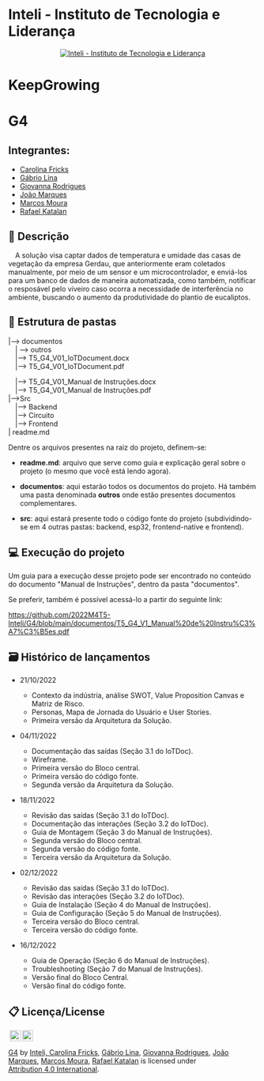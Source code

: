# Inteli - Instituto de Tecnologia e Liderança

<p align="center">
<a href= "https://www.inteli.edu.br/"><img src="https://www.inteli.edu.br/wp-content/uploads/2021/08/20172028/marca_1-2.png" alt="Inteli - Instituto de Tecnologia e Liderança" border="0"></a>
</p>

# KeepGrowing

# G4

## Integrantes:
- <a href="https://www.linkedin.com/in/carolina-favaro-fricks-1a0423231/">Carolina Fricks</a>
- <a href="https://www.linkedin.com/in/gabrio-lina-17ba60205/">Gábrio Lina</a>
- <a href="https://www.linkedin.com/in/giovanna-rodrigues-araujo/">Giovanna Rodrigues</a>
- <a href="https://www.linkedin.com/in/jo%C3%A3o-marques-1b64b2232/">João Marques</a>
- <a href="https://www.linkedin.com/in/marcos-moura-02ab0a258/">Marcos Moura</a>
- <a href="https://www.linkedin.com/in/rafael-katalan/">Rafael Katalan</a>

## 📝 Descrição
&emsp;A solução visa captar dados de temperatura e umidade das casas de vegetação da empresa Gerdau, que anteriormente eram coletados manualmente, por meio de um sensor e um microcontrolador, e enviá-los para um banco de dados de maneira automatizada, como também, notificar o resposável pelo viveiro caso ocorra a necessidade de interferência no ambiente, buscando o aumento da produtividade do plantio de eucaliptos.

## 📁 Estrutura de pastas

|--> documentos<br>
  &emsp;| --> outros <br>
  &emsp;|--> T5_G4_V01_IoTDocument.docx<br>
  &emsp;|--> T5_G4_V01_IoTDocument.pdf<br>
  
  &emsp;|--> T5_G4_V01_Manual de Instruções.docx<br>
  &emsp;|--> T5_G4_V01_Manual de Instruções.pdf<br>
|-->Src<br>
  &emsp;|--> Backend<br>
  &emsp;|--> Circuito<br>
  &emsp;|--> Frontend<br>
| readme.md<br>

Dentre os arquivos presentes na raiz do projeto, definem-se:

- <b>readme.md</b>: arquivo que serve como guia e explicação geral sobre o projeto (o mesmo que você está lendo agora).

- <b>documentos</b>: aqui estarão todos os documentos do projeto. Há também uma pasta denominada <b>outros</b> onde estão presentes documentos complementares.

- <b>src</b>: aqui estará presente todo o código fonte do projeto (subdividindo-se em 4 outras pastas: backend, esp32, frontend-native e frontend).

## 💻 Execução do projeto

Um guia para a execução desse projeto pode ser encontrado no conteúdo do documento "Manual de Instruções", dentro da pasta "documentos".

Se preferir, também é possível acessá-lo a partir do seguinte link:

https://github.com/2022M4T5-Inteli/G4/blob/main/documentos/T5_G4_V1_Manual%20de%20Instru%C3%A7%C3%B5es.pdf

## 🗃 Histórico de lançamentos
  * 21/10/2022
      * Contexto da indústria, análise SWOT, Value Proposition Canvas e Matriz de Risco.
      * Personas, Mapa de Jornada do Usuário e User Stories.
      * Primeira versão da Arquitetura da Solução.
      
  * 04/11/2022
      * Documentação das saídas (Seção 3.1 do IoTDoc).
      * Wireframe.
      * Primeira versão do Bloco central.
      * Primeira versão do código fonte.
      * Segunda versão da Arquitetura da Solução.
      
  * 18/11/2022
      * Revisão das saídas (Seção 3.1 do IoTDoc).
      * Documentação das interações (Seção 3.2 do IoTDoc).
      * Guia de Montagem (Seção 3 do Manual de Instruções).
      * Segunda versão do Bloco central.
      * Segunda versão do código fonte.
      * Terceira versão da Arquitetura da Solução.
      
  * 02/12/2022
      * Revisão das saídas (Seção 3.1 do IoTDoc).
      * Revisão das interações (Seção 3.2 do IoTDoc).
      * Guia de Instalação (Seção 4 do Manual de Instruções).
      * Guia de Configuração (Seção 5 do Manual de Instruções).
      * Terceira versão do Bloco central.
      * Terceira versão do código fonte.
      
  * 16/12/2022
      * Guia de Operação (Seção 6 do Manual de Instruções).
      * Troubleshooting (Seção 7 do Manual de Instruções).
      * Versão final do Bloco Central.
      * Versão final do código fonte.
      
## 📋 Licença/License

<img style="height:22px!important;margin-left:3px;vertical-align:text-bottom;" src="https://mirrors.creativecommons.org/presskit/icons/cc.svg?ref=chooser-v1"><img style="height:22px!important;margin-left:3px;vertical-align:text-bottom;" src="https://mirrors.creativecommons.org/presskit/icons/by.svg?ref=chooser-v1"><p xmlns:cc="http://creativecommons.org/ns#" xmlns:dct="http://purl.org/dc/terms/"><a property="dct:title" rel="cc:attributionURL" href="https://github.com/2022M4T5-Inteli/Projeto4">G4</a> <a>by</a> <a rel="cc:attributionURL dct:creator" property="cc:attributionName" href="https://github.com/InteliProjects/.github/blob/main/profile/README.md">Inteli, <a href="https://www.linkedin.com/in/carolina-favaro-fricks-1a0423231/">Carolina Fricks</a>, <a href="https://www.linkedin.com/in/gabrio-lina-17ba60205/">Gábrio Lina</a>, <a href="https://www.linkedin.com/in/giovanna-rodrigues-araujo/">Giovanna Rodrigues</a>, <a href="https://www.linkedin.com/in/jo%C3%A3o-marques-1b64b2232/">João Marques</a>, <a href="https://www.linkedin.com/in/marcos-moura-02ab0a258/">Marcos Moura</a>, <a href="https://www.linkedin.com/in/rafael-katalan/">Rafael Katalan</a> is licensed under <a href="http://creativecommons.org/licenses/by/4.0/?ref=chooser-v1" target="_blank" rel="license noopener noreferrer" style="display:inline-block;">Attribution 4.0 International</a>.</p>
